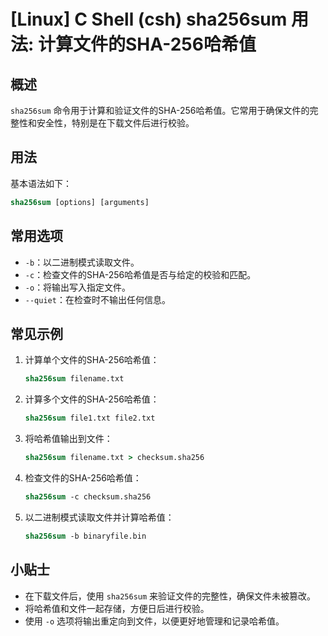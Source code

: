 # [Linux] C Shell (csh) sha256sum 用法: 计算文件的SHA-256哈希值

## 概述
`sha256sum` 命令用于计算和验证文件的SHA-256哈希值。它常用于确保文件的完整性和安全性，特别是在下载文件后进行校验。

## 用法
基本语法如下：
```csh
sha256sum [options] [arguments]
```

## 常用选项
- `-b`：以二进制模式读取文件。
- `-c`：检查文件的SHA-256哈希值是否与给定的校验和匹配。
- `-o`：将输出写入指定文件。
- `--quiet`：在检查时不输出任何信息。

## 常见示例
1. 计算单个文件的SHA-256哈希值：
   ```csh
   sha256sum filename.txt
   ```

2. 计算多个文件的SHA-256哈希值：
   ```csh
   sha256sum file1.txt file2.txt
   ```

3. 将哈希值输出到文件：
   ```csh
   sha256sum filename.txt > checksum.sha256
   ```

4. 检查文件的SHA-256哈希值：
   ```csh
   sha256sum -c checksum.sha256
   ```

5. 以二进制模式读取文件并计算哈希值：
   ```csh
   sha256sum -b binaryfile.bin
   ```

## 小贴士
- 在下载文件后，使用 `sha256sum` 来验证文件的完整性，确保文件未被篡改。
- 将哈希值和文件一起存储，方便日后进行校验。
- 使用 `-o` 选项将输出重定向到文件，以便更好地管理和记录哈希值。
